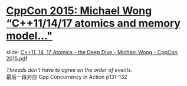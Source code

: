 # [CppCon 2015: Michael Wong “C++11/14/17 atomics and memory model..."](https://www.youtube.com/watch?v=DS2m7T6NKZQ)

slide: [C++11, 14, 17 Atomics - the Deep Dive - Michael Wong - CppCon 2015.pdf](https://github.com/CppCon/CppCon2015/blob/master/Presentations/C%2B%2B11%2C%2014%2C%2017%20Atomics%20-%20the%20Deep%20Dive/C%2B%2B11%2C%2014%2C%2017%20Atomics%20-%20the%20Deep%20Dive%20-%20Michael%20Wong%20-%20CppCon%202015.pdf)

*Threads don't have to agree on the order of events.*  
最后一段对应 Cpp Concurrency in Action p131-132